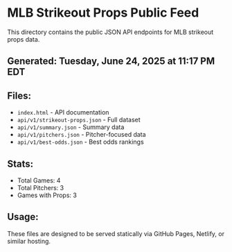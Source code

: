 # MLB Strikeout Props Public Feed

This directory contains the public JSON API endpoints for MLB strikeout props data.

## Generated: Tuesday, June 24, 2025 at 11:17 PM EDT

## Files:
- `index.html` - API documentation
- `api/v1/strikeout-props.json` - Full dataset
- `api/v1/summary.json` - Summary data
- `api/v1/pitchers.json` - Pitcher-focused data  
- `api/v1/best-odds.json` - Best odds rankings

## Stats:
- Total Games: 4
- Total Pitchers: 3
- Games with Props: 3

## Usage:
These files are designed to be served statically via GitHub Pages, Netlify, or similar hosting.
